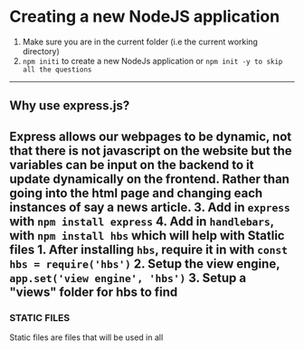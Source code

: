 # Creating a new NodeJS application
1. Make sure you are in the current folder (i.e the current working directory)
2. `npm initi` to create a new NodeJs application or `npm init -y to skip all the questions`
---
## Why use express.js?
Express allows our webpages to be dynamic, not that there is not javascript on the website but the variables can be input on the backend to it update dynamically on the frontend. Rather than going into the html page and changing each instances of say a news article.
3. Add in `express` with `npm install express`
4. Add in `handlebars`, with `npm install hbs` which will help with Statlic files
    1. After installing `hbs`, require it in with `const hbs = require('hbs')` 
    2. Setup the view engine, `app.set('view engine', 'hbs')`
    3. Setup a "views" folder for hbs to find
---
### STATIC FILES
Static files are files that will be used in all 